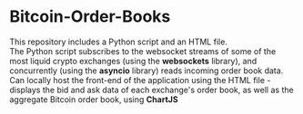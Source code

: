# Bitcoin-Order-Books

This repository includes a Python script and an HTML file.\
The Python script subscribes to the websocket streams of some of the most liquid crypto exchanges (using the **websockets** library), and concurrently (using the **asyncio** library) reads incoming order book data.\
Can locally host the front-end of the application using the HTML file - displays the bid and ask data of each exchange's order book, as well as the aggregate Bitcoin order book, using **ChartJS**
